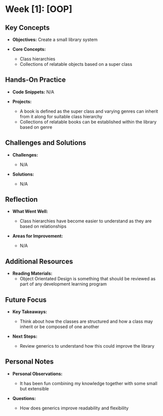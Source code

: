 # Week [1]: [OOP]

## Key Concepts

- **Objectives:** Create a small library system

- **Core Concepts:**
    - Class hierarchies
    - Collections of relatable objects based on a super class

## Hands-On Practice

- **Code Snippets:**
   N/A

- **Projects:**
    - A book is defined as the super class and varying genres can inherit from it along for suitable class hierarchy
    - Collections of relatable books can be established within the library based on genre

## Challenges and Solutions

- **Challenges:**
    - N/A

- **Solutions:**
    - N/A

## Reflection

- **What Went Well:**
    - Class hierarchies have become easier to understand as they are based on relationships

- **Areas for Improvement:**
    - N/A

## Additional Resources

- **Reading Materials:**
    - Object Orientated Design is something that should be reviewed as part of any development learning program

## Future Focus

- **Key Takeaways:**
    - Think about how the classes are structured and how a class may inherit or be composed of one another

- **Next Steps:**
    - Review generics to understand how this could improve the library

## Personal Notes

- **Personal Observations:**
    - It has been fun combining my knowledge together with some small but extensible

- **Questions:**
    - How does generics improve readability and flexibility

